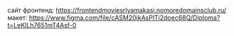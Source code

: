 сайт фронтенд: https://frontendmoviesrlyamakasi.nomoredomainsclub.ru/
макет: https://www.figma.com/file/cASM20ikAsPlTi2doec68Q/Diploma?t=LeKlLh7651mT4Asf-0
